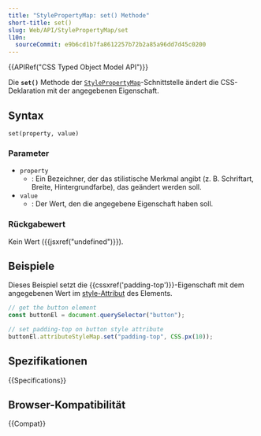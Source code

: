 ```yaml
---
title: "StylePropertyMap: set() Methode"
short-title: set()
slug: Web/API/StylePropertyMap/set
l10n:
  sourceCommit: e9b6cd1b7fa8612257b72b2a85a96dd7d45c0200
---
```


{{APIRef("CSS Typed Object Model API")}}

Die **`set()`** Methode der [`StylePropertyMap`](/de/docs/Web/API/StylePropertyMap)-Schnittstelle ändert die CSS-Deklaration mit der angegebenen Eigenschaft.

## Syntax

```js-nolint
set(property, value)
```

### Parameter

- `property`
  - : Ein Bezeichner, der das stilistische Merkmal angibt (z. B. Schriftart, Breite, Hintergrundfarbe), das geändert werden soll.
- `value`
  - : Der Wert, den die angegebene Eigenschaft haben soll.

### Rückgabewert

Kein Wert ({{jsxref("undefined")}}).

## Beispiele

Dieses Beispiel setzt die {{cssxref('padding-top')}}-Eigenschaft mit dem angegebenen Wert im [style-Attribut](/de/docs/Web/HTML/Reference/Global_attributes/style) des Elements.

```js
// get the button element
const buttonEl = document.querySelector("button");

// set padding-top on button style attribute
buttonEl.attributeStyleMap.set("padding-top", CSS.px(10));
```

## Spezifikationen

{{Specifications}}

## Browser-Kompatibilität

{{Compat}}
